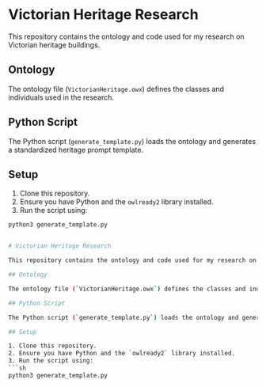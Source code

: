 # Victorian Heritage Research

This repository contains the ontology and code used for my research on Victorian heritage buildings.

## Ontology

The ontology file (`VictorianHeritage.owx`) defines the classes and individuals used in the research.

## Python Script

The Python script (`generate_template.py`) loads the ontology and generates a standardized heritage prompt template.

## Setup

1. Clone this repository.
2. Ensure you have Python and the `owlready2` library installed.
3. Run the script using:
```sh
python3 generate_template.py


# Victorian Heritage Research

This repository contains the ontology and code used for my research on Victorian heritage buildings.

## Ontology

The ontology file (`VictorianHeritage.owx`) defines the classes and individuals used in the research.

## Python Script

The Python script (`generate_template.py`) loads the ontology and generates a standardized heritage prompt template.

## Setup

1. Clone this repository.
2. Ensure you have Python and the `owlready2` library installed.
3. Run the script using:
```sh
python3 generate_template.py

